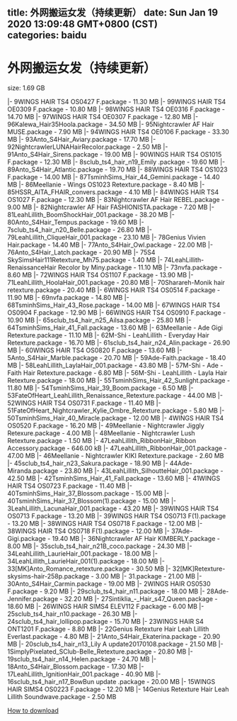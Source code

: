 
title: 外网搬运女发（持续更新）
date: Sun Jan 19 2020 13:09:48 GMT+0800 (CST)    
categories: baidu
---

# 外网搬运女发（持续更新）
size: 1.69 GB
 
 
|- 9WINGS HAIR TS4 OS0427 F.package - 11.30 MB
|- 99WINGS HAIR TS4 OE0309 F.package - 10.80 MB
|- 98WINGS HAIR TS4 OE0316 F.package - 14.70 MB
|- 97WINGS HAIR TS4 OE0307 F.package - 12.80 MB
|- 96Kalewa_Hair35Hoola.package - 34.50 MB
|- 95Nightcrawler AF Hair MUSE.package - 7.90 MB
|- 94WINGS HAIR TS4 OE0106 F.package - 33.30 MB
|- 93Anto_S4Hair_Aviary.package - 17.70 MB
|- 92NightcrawlerLUNAHairRecolor.package - 2.50 MB
|- 91Anto_S4Hair_Sirens.package - 19.00 MB
|- 90WINGS HAIR TS4 OS1015 F.package - 12.30 MB
|- 8sclub_ts4_hair_n19_Emily .package - 19.60 MB
|- 89Anto_S4Hair_Atlantic.package - 19.70 MB
|- 88WINGS HAIR TS4 OS1023 F.package - 14.00 MB
|- 87TsminhSims_Hair_44_Gemini.package - 14.40 MB
|- 86Meellanie - Wings OS1023 Retexture.package - 8.40 MB
|- 85HSSR_AITA_FHAIR_convers.package - 4.10 MB
|- 84WINGS HAIR TS4 OS1027 F.package - 12.30 MB
|- 83Nightcrawler AF Hair REBEL.package - 9.00 MB
|- 82Nightcrawler AF Hair FASHIONISTA.package - 7.20 MB
|- 81LeahLillith_BoomShockHair_001.package - 38.20 MB
|- 80Anto_S4Hair_Tempus.package - 19.60 MB
|- 7sclub_ts4_hair_n20_Belle.package - 26.80 MB
|- 79LeahLillith_CliqueHair_001.package - 23.10 MB
|- 78Genius Vivien Hair.package - 14.40 MB
|- 77Anto_S4Hair_Owl.package - 22.00 MB
|- 76Anto_S4Hair_Latch.package - 20.90 MB
|- 75S4 SkySimsHair111Retexture_Mh75.package - 1.40 MB
|- 74LeahLillith- RenaissanceHair Recolor by Miny.package - 11.10 MB
|- 73nvfa.package - 8.60 MB
|- 72WINGS HAIR TS4 OS1107 F.package - 13.90 MB
|- 71LeahLillith_HoolaHair_001.package - 20.80 MB
|- 70Sharareh-Monik hair retexture.package - 20.40 MB
|- 6WINGS HAIR TS4 OS0514 F.package - 11.90 MB
|- 69nvfa.package - 14.80 MB
|- 68TsminhSims_Hair_43_Rose.package - 14.00 MB
|- 67WINGS HAIR TS4 OS0904 F.package - 12.90 MB
|- 66WINGS HAIR TS4 OS0910 F.package - 10.90 MB
|- 65sclub_ts4_hair_n25_Ailsa.package - 25.80 MB
|- 64TsminhSims_Hair_41_Fall.package - 13.60 MB
|- 63Meellanie - Ade Gigi Retexture.package - 11.10 MB
|- 62M-Shi - LeahLillith - Everyday Hair Retexture.package - 16.70 MB
|- 61sclub_ts4_hair_n24_Alin.package - 26.90 MB
|- 60WINGS HAIR TS4 OS0820 F.package - 13.60 MB
|- 5Anto_S4Hair_Marble.package - 20.70 MB
|- 59Ade-Faith.package - 18.40 MB
|- 58LeahLillith_LaylaHair_001.package - 43.80 MB
|- 57M-Shi - Ade - Faith Hair Retexture.package - 6.80 MB
|- 56M-Shi - LeahLillith - Layla Hair Retexture.package - 18.00 MB
|- 55TsminhSims_Hair_42_Sunlight.package - 11.80 MB
|- 54TsminhSims_Hair_39_Boom.package - 6.50 MB
|- 53FateOfHeart_LeahLillith_Renaissance_Retexture.package - 44.00 MB
|- 52WINGS HAIR TS4 OS0731 F.package - 11.40 MB
|- 51FateOfHeart_Nightcrawler_Kylie_Ombre_Retexture.package - 5.80 MB
|- 50TsminhSims_Hair_40_Miracle.package - 12.00 MB
|- 4WINGS HAIR TS4 OS0520 F.package - 16.20 MB
|- 49Meellanie - Nightcrawler Jiggly Retexure.package - 4.00 MB
|- 48Meellanie - Nightcrawler Lush Retexture.package - 1.50 MB
|- 47LeahLillith_RibbonHair_Ribbon Accessory.package - 646.00 kB
|- 47LeahLillith_RibbonHair_001.package - 47.00 MB
|- 46Meellanie - Nightcrawler KIKI Retexture.package - 2.60 MB
|- 45sclub_ts4_hair_n23_Sakura.package - 18.90 MB
|- 44Ade-Miranda.package - 23.80 MB
|- 43LeahLillith_SilhoutteHair_001.package - 42.50 MB
|- 42TsminhSims_Hair_41_Fall.package - 13.60 MB
|- 41WINGS HAIR TS4 OS0723 F.package - 11.40 MB
|- 40TsminhSims_Hair_37_Blossom.package - 15.00 MB
|- 40TsminhSims_Hair_37_Blossom(1).package - 15.00 MB
|- 3LeahLillith_LacunaHair_001.package - 43.20 MB
|- 39WINGS HAIR TS4 OS0713 F.package - 13.20 MB
|- 39WINGS HAIR TS4 OS0713 F(1).package - 13.20 MB
|- 38WINGS HAIR TS4 OS0718 F.package - 12.00 MB
|- 38WINGS HAIR TS4 OS0718 F(1).package - 12.00 MB
|- 37Ade-Gigi.package - 19.40 MB
|- 36Nightcrawler AF Hair  KIMBERLY.package - 8.00 MB
|- 35sclub_ts4_hair_n21B_coco.package - 24.30 MB
|- 34LeahLillith_LaurieHair_001.package - 18.00 MB
|- 34LeahLillith_LaurieHair_001(1).package - 18.00 MB
|- 33[MK]Anto_Romance_retexture.package - 30.50 MB
|- 32[MK]Retexture-skysims-hair-258p.package - 3.00 MB
|- 31.package - 21.00 MB
|- 30Anto_S4Hair_Carmin.package - 19.00 MB
|- 2WINGS HAIR OS0530 F.package - 9.20 MB
|- 29sclub_ts4_hair_n11.package - 18.00 MB
|- 28Ade-Jennifer.package - 32.20 MB
|- 27Sintiklia_-_Hair_s47_Queen.package - 18.60 MB
|- 26WINGS HAIR SIMS4 ELEV112 F.package - 6.00 MB
|- 25sclub_ts4_hair_n10.package - 26.30 MB
|- 24sclub_ts4_hair_lollipop.package - 15.70 MB
|- 23WINGS  HAIR S4 ONT1201 F.package - 8.80 MB
|- 22Genius Retexture Hair Leah Lillith Everlast.package - 4.80 MB
|- 21Anto_S4Hair_Ekaterina.package - 20.90 MB
|- 20sclub_ts4_hair_n13_Lily A update20170108.package - 21.50 MB
|- 1SimplyPixelated_SClub-Belle_Retexture.package - 20.80 MB
|- 19sclub_ts4_hair_n14_Helen.package - 24.70 MB
|- 18Anto_S4Hair_Blossom.package - 17.30 MB
|- 17LeahLillith_IgnitionHair_001.package - 40.90 MB
|- 16sclub_ts4_hair_n17_BowBun update .package - 20.00 MB
|- 15WINGS HAIR SIMS4 OS0223 F.package - 12.20 MB
|- 14Genius Retexture Hair Leah Lillith Soundwave.package - 2.50 MB

[How to download](https://bpcam.bemobtrk.com/go/2ceec3aa-1ca2-46d6-b9ff-aaa5c184517c?jno=781)